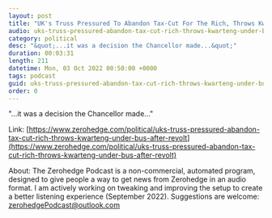 ```yaml
---
layout: post
title: "UK's Truss Pressured To Abandon Tax-Cut For The Rich, Throws Kwarteng Under The Bus After Revolt"
audio: uks-truss-pressured-abandon-tax-cut-rich-throws-kwarteng-under-bus-after-revolt-0
category: political
desc: "&quot;...it was a decision the Chancellor made...&quot;"
duration: 00:03:31
length: 211
datetime: Mon, 03 Oct 2022 00:50:00 +0000
tags: podcast
guid: uks-truss-pressured-abandon-tax-cut-rich-throws-kwarteng-under-bus-after-revolt-0
order: 0
---
```

&quot;...it was a decision the Chancellor made...&quot;

Link: [https://www.zerohedge.com/political/uks-truss-pressured-abandon-tax-cut-rich-throws-kwarteng-under-bus-after-revolt](https://www.zerohedge.com/political/uks-truss-pressured-abandon-tax-cut-rich-throws-kwarteng-under-bus-after-revolt)

About: The Zerohedge Podcast is a non-commercial, automated program, designed to give people a way to get news from Zerohedge in an audio format.  I am actively working on tweaking and improving the setup to create a better listening experience (September 2022).  Suggestions are welcome: [zerohedgePodcast@outlook.com](mailto:zerohedgePodcast@outlook.com)